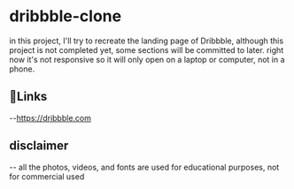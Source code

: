 # dribbble-clone
in this project, I'll try to recreate the landing page of Dribbble,
although this project is not completed yet, some sections will be committed to later.
right now it's not responsive so it will only open on a laptop or computer, not in a phone.

## 🔗Links 
--https://dribbble.com

## disclaimer
-- all the photos, videos, and fonts are used for educational purposes, not for commercial used
